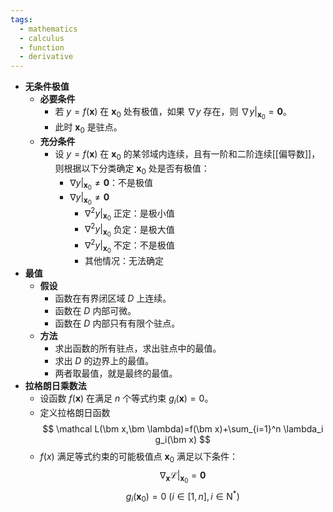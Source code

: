 ```yaml
---
tags:
  - mathematics
  - calculus
  - function
  - derivative
---
```

- **无条件极值**
	- **必要条件**
		- 若 $y=f(\bm x)$ 在 $\bm x_0$ 处有极值，如果 $\nabla y$ 存在，则 $\left.\nabla y\right|_{\bm x_0}=\bm 0$。
		- 此时 $\bm x_0$ 是驻点。
	- **充分条件**
		- 设 $y=f(\bm x)$ 在 $\bm x_0$ 的某邻域内连续，且有一阶和二阶连续[[偏导数]]，则根据以下分类确定 $\bm x_0$ 处是否有极值：
			- $\left.\nabla y\right|_{\bm x_0}\ne \bm 0$：不是极值
			- $\left.\nabla y\right|_{\bm x_0}\ne \bm 0$
				- $\left.\nabla^2 y\right|_{\bm x_0}$ 正定：是极小值
				- $\left.\nabla^2 y\right|_{\bm x_0}$ 负定：是极大值
				- $\left.\nabla^2 y\right|_{\bm x_0}$ 不定：不是极值
				- 其他情况：无法确定
- **最值**
	- **假设**
		- 函数在有界闭区域 $D$ 上连续。
		- 函数在 $D$ 内部可微。
		- 函数在 $D$ 内部只有有限个驻点。
	- **方法**
		- 求出函数的所有驻点，求出驻点中的最值。
		- 求出 $D$ 的边界上的最值。
		- 两者取最值，就是最终的最值。
- **拉格朗日乘数法**
	- 设函数 $f(\bm x)$ 在满足 $n$ 个等式约束 $g_i(\bm x)=0$。
	- 定义拉格朗日函数
	  $$
	  \mathcal L(\bm x,\bm \lambda)=f(\bm x)+\sum_{i=1}^n \lambda_i g_i(\bm x)
	  $$
	- $f(x)$ 满足等式约束的可能极值点 $\bm x_0$ 满足以下条件：
	  $$
	  \left.\nabla_{\bm x} \mathcal L\right|_{\bm x_0}=\bm 0
	  $$
	  $$
	  g_i(\bm x_0)=0\ (i\in [1, n], i\in \mathrm N^*)
	  $$